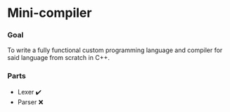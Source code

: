 # Mini-compiler
### Goal
To write a fully functional custom programming language and compiler for said language from scratch in C++.

### Parts
- Lexer :heavy_check_mark:
- Parser :x: